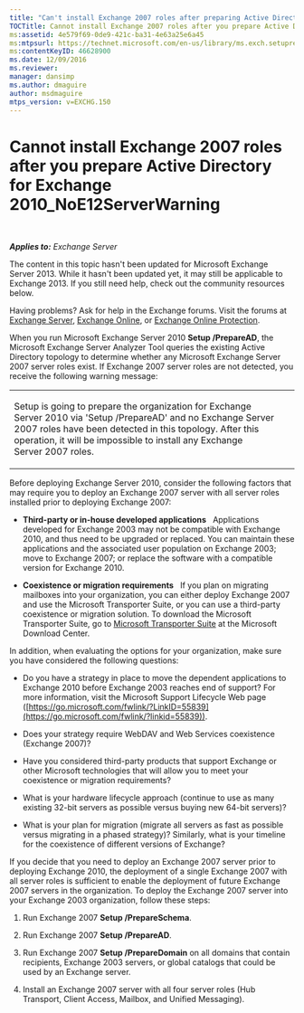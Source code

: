 ```yaml
---
title: "Can't install Exchange 2007 roles after preparing Active Directory for Exchange 2010"
TOCTitle: Cannot install Exchange 2007 roles after you prepare Active Directory for Exchange 2010_NoE12ServerWarning
ms:assetid: 4e579f69-0de9-421c-ba31-4e63a25e6a45
ms:mtpsurl: https://technet.microsoft.com/en-us/library/ms.exch.setupreadiness.noe12serverwarning(v=EXCHG.150)
ms:contentKeyID: 46628900
ms.date: 12/09/2016
ms.reviewer: 
manager: dansimp
ms.author: dmaguire
author: msdmaguire
mtps_version: v=EXCHG.150
---
```


# Cannot install Exchange 2007 roles after you prepare Active Directory for Exchange 2010\_NoE12ServerWarning

 

_**Applies to:** Exchange Server_


The content in this topic hasn't been updated for Microsoft Exchange Server 2013. While it hasn't been updated yet, it may still be applicable to Exchange 2013. If you still need help, check out the community resources below.

Having problems? Ask for help in the Exchange forums. Visit the forums at [Exchange Server](https://go.microsoft.com/fwlink/p/?linkid=60612), [Exchange Online](https://go.microsoft.com/fwlink/p/?linkid=267542), or [Exchange Online Protection](https://go.microsoft.com/fwlink/p/?linkid=285351).

When you run Microsoft Exchange Server 2010 **Setup /PrepareAD**, the Microsoft Exchange Server Analyzer Tool queries the existing Active Directory topology to determine whether any Microsoft Exchange Server 2007 server roles exist. If Exchange 2007 server roles are not detected, you receive the following warning message:


<table>
<colgroup>
<col style="width: 100%" />
</colgroup>
<tbody>
<tr class="odd">
<td><p>Setup is going to prepare the organization for Exchange Server 2010 via 'Setup /PrepareAD' and no Exchange Server 2007 roles have been detected in this topology. After this operation, it will be impossible to install any Exchange Server 2007 roles.</p></td>
</tr>
</tbody>
</table>


Before deploying Exchange Server 2010, consider the following factors that may require you to deploy an Exchange 2007 server with all server roles installed prior to deploying Exchange 2007:

  - **Third-party or in-house developed applications**   Applications developed for Exchange 2003 may not be compatible with Exchange 2010, and thus need to be upgraded or replaced. You can maintain these applications and the associated user population on Exchange 2003; move to Exchange 2007; or replace the software with a compatible version for Exchange 2010.

  - **Coexistence or migration requirements**   If you plan on migrating mailboxes into your organization, you can either deploy Exchange 2007 and use the Microsoft Transporter Suite, or you can use a third-party coexistence or migration solution. To download the Microsoft Transporter Suite, go to [Microsoft Transporter Suite](http://go.microsoft.com/fwlink/?linkid=82688) at the Microsoft Download Center.

In addition, when evaluating the options for your organization, make sure you have considered the following questions:

  - Do you have a strategy in place to move the dependent applications to Exchange 2010 before Exchange 2003 reaches end of support? For more information, visit the Microsoft Support Lifecycle Web page ([https://go.microsoft.com/fwlink/?LinkID=55839](https://go.microsoft.com/fwlink/?linkid=55839)).

  - Does your strategy require WebDAV and Web Services coexistence (Exchange 2007)?

  - Have you considered third-party products that support Exchange or other Microsoft technologies that will allow you to meet your coexistence or migration requirements?

  - What is your hardware lifecycle approach (continue to use as many existing 32-bit servers as possible versus buying new 64-bit servers)?

  - What is your plan for migration (migrate all servers as fast as possible versus migrating in a phased strategy)? Similarly, what is your timeline for the coexistence of different versions of Exchange?

If you decide that you need to deploy an Exchange 2007 server prior to deploying Exchange 2010, the deployment of a single Exchange 2007 with all server roles is sufficient to enable the deployment of future Exchange 2007 servers in the organization. To deploy the Exchange 2007 server into your Exchange 2003 organization, follow these steps:

1.  Run Exchange 2007 **Setup /PrepareSchema**.

2.  Run Exchange 2007 **Setup /PrepareAD**.

3.  Run Exchange 2007 **Setup /PrepareDomain** on all domains that contain recipients, Exchange 2003 servers, or global catalogs that could be used by an Exchange server.

4.  Install an Exchange 2007 server with all four server roles (Hub Transport, Client Access, Mailbox, and Unified Messaging).

